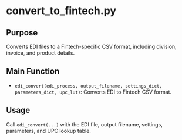 # convert_to_fintech.py

## Purpose
Converts EDI files to a Fintech-specific CSV format, including division, invoice, and product details.

## Main Function
- `edi_convert(edi_process, output_filename, settings_dict, parameters_dict, upc_lut)`: Converts EDI to Fintech CSV format.

## Usage
Call `edi_convert(...)` with the EDI file, output filename, settings, parameters, and UPC lookup table.
